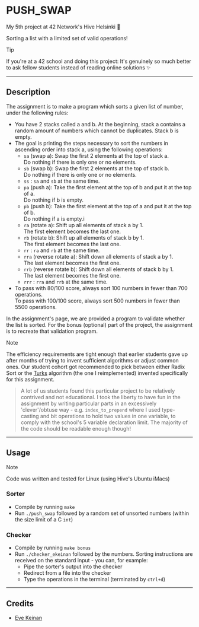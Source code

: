 # PUSH_SWAP

My 5th project at 42 Network's Hive Helsinki 🐝

Sorting a list with a limited set of valid operations!

> [!TIP]
> If you're at a 42 school and doing this project: It's genuinely so much better to ask fellow students instead of reading online solutions ✨

---

## Description

The assignment is to make a program which sorts a given list of number, under the following rules:
- You have 2 stacks called a and b. At the beginning, stack a contains a random amount of numbers which cannot be duplicates. Stack b is empty.
- The goal is printing the steps necessary to sort the numbers in ascending order into stack a, using the following operations:
	- `sa` (swap a): Swap the first 2 elements at the top of stack a.  
		Do nothing if there is only one or no elements.
	- `sb` (swap b): Swap the first 2 elements at the top of stack b.  
		Do nothing if there is only one or no elements.
	- `ss` : `sa` and `sb` at the same time.  
	- `pa` (push a): Take the first element at the top of b and put it at the top of a.  
		Do nothing if b is empty.
	- `pb` (push b): Take the first element at the top of a and put it at the top of b.  
		Do nothing if a is empty.i
	- `ra` (rotate a): Shift up all elements of stack a by 1.  
		The first element becomes the last one.
	- `rb` (rotate b): Shift up all elements of stack b by 1.  
		The first element becomes the last one.
	- `rr` : `ra` and `rb` at the same time.
	- `rra` (reverse rotate a): Shift down all elements of stack a by 1.  
		The last element becomes the first one.
	- `rrb` (reverse rotate b): Shift down all elements of stack b by 1.  
		The last element becomes the first one.  
	- `rrr` : `rra` and `rrb` at the same time.
- To pass with 80/100 score, always sort 100 numbers in fewer than 700 operations.  
To pass with 100/100 score, always sort 500 numbers in fewer than 5500 operations.  

In the assignment's page, we are provided a program to validate whether the list is sorted. For the bonus (optional) part of the project, the assignment is to recreate that validation program.

> [!NOTE]
> The efficiency requirements are tight enough that earlier students gave up after months of trying to invent sufficient algorithms or adjust common ones.
> Our student cohort got recommended to pick between either Radix Sort or the [Turks](https://medium.com/@ayogun/push-swap-c1f5d2d41e97) algorithm (the one I reimplemented) invented specifically for this assignment.

> A lot of us students found this particular project to be relatively contrived and not educational. I took the liberty to have fun in the assignment by writing particular parts in an excessively 'clever'/obtuse way - e.g. `index_to_prepend` where I used type-casting and bit operations to hold two values in one variable, to comply with the school's 5 variable declaration limit. The majority of the code should be readable enough though!

---

## Usage

> [!NOTE]
> Code was written and tested for Linux (using Hive's Ubuntu iMacs)

### Sorter
- Compile by running `make`
- Run `./push_swap` followed by a random set of unsorted numbers (within the size limit of a C `int`)

### Checker
- Compile by running `make bonus`
- Run `./checker_ekeinan` followed by the numbers. Sorting instructions are received on the standard input - you can, for example:
	- Pipe the sorter's output into the checker
	- Redirect from a file into the checker
	- Type the operations in the terminal (terminated by `ctrl+d`)

---

## Credits

- [Eve Keinan](https://github.com/EvAvKein)
